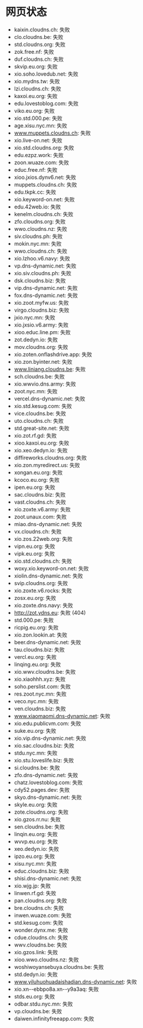 # 网页状态
- kaixin.cloudns.ch: 失败
- clo.cloudns.be: 失败
- std.cloudns.org: 失败
- zok.free.nf: 失败
- duf.cloudns.ch: 失败
- skvip.eu.org: 失败
- xio.soho.lovedub.net: 失败
- xio.mydns.tw: 失败
- lzi.cloudns.ch: 失败
- kaxoi.eu.org: 失败
- edu.lovestoblog.com: 失败
- viko.eu.org: 失败
- xio.std.000.pe: 失败
- age.xisu.nyc.mn: 失败
- www.muppets.cloudns.ch: 失败
- xio.live-on.net: 失败
- xio.std.cloudns.org: 失败
- edu.ezpz.work: 失败
- zoon.wuaze.com: 失败
- educ.free.nf: 失败
- xioo.jxios.dynv6.net: 失败
- muppets.cloudns.ch: 失败
- edu.tkpk.cc: 失败
- xio.keyword-on.net: 失败
- edu.42web.io: 失败
- kenelm.cloudns.ch: 失败
- zfo.cloudns.org: 失败
- wwo.cloudns.nz: 失败
- siv.cloudns.ph: 失败
- mokin.nyc.mn: 失败
- wwo.cloudns.ch: 失败
- xio.lzhoo.v6.navy: 失败
- vp.dns-dynamic.net: 失败
- xio.siv.cloudns.ph: 失败
- dsk.cloudns.biz: 失败
- vip.dns-dynamic.net: 失败
- fox.dns-dynamic.net: 失败
- xio.zoot.myfw.us: 失败
- virgo.cloudns.biz: 失败
- jxio.nyc.mn: 失败
- xio.jxsio.v6.army: 失败
- xioo.educ.line.pm: 失败
- zot.dedyn.io: 失败
- mov.cloudns.org: 失败
- xio.zoten.onflashdrive.app: 失败
- xio.zon.byinter.net: 失败
- www.liniang.cloudns.be: 失败
- sch.cloudns.be: 失败
- xio.wwvio.dns.army: 失败
- zoot.nyc.mn: 失败
- vercel.dns-dynamic.net: 失败
- xio.std.kesug.com: 失败
- vice.cloudns.be: 失败
- uto.cloudns.ch: 失败
- std.great-site.net: 失败
- xio.zot.rf.gd: 失败
- xioo.kaxoi.eu.org: 失败
- xio.xeo.dedyn.io: 失败
- diffireworks.cloudns.org: 失败
- xio.zon.myredirect.us: 失败
- xongan.eu.org: 失败
- kcoco.eu.org: 失败
- ipen.eu.org: 失败
- sac.cloudns.biz: 失败
- vast.cloudns.ch: 失败
- xio.zoxte.v6.army: 失败
- zoot.unaux.com: 失败
- miao.dns-dynamic.net: 失败
- vx.cloudns.ch: 失败
- xio.zos.22web.org: 失败
- vipn.eu.org: 失败
- vipk.eu.org: 失败
- xio.std.cloudns.ch: 失败
- woxy.xio.keyword-on.net: 失败
- xiolin.dns-dynamic.net: 失败
- svip.cloudns.org: 失败
- xio.zoxte.v6.rocks: 失败
- zosx.eu.org: 失败
- xio.zoxte.dns.navy: 失败
- http://zot.ydns.eu: 失败 (404)
- std.000.pe: 失败
- ricpig.eu.org: 失败
- xio.zon.lookin.at: 失败
- beer.dns-dynamic.net: 失败
- tau.cloudns.biz: 失败
- vercl.eu.org: 失败
- linqing.eu.org: 失败
- xio.wwv.cloudns.be: 失败
- xio.xiaohhh.xyz: 失败
- soho.perslist.com: 失败
- res.zoot.nyc.mn: 失败
- veco.nyc.mn: 失败
- ven.cloudns.biz: 失败
- www.xiaomaomi.dns-dynamic.net: 失败
- xio.edu.publicvm.com: 失败
- suke.eu.org: 失败
- xio.vip.dns-dynamic.net: 失败
- xio.sac.cloudns.biz: 失败
- stdu.nyc.mn: 失败
- xio.stu.loveslife.biz: 失败
- si.cloudns.be: 失败
- zfo.dns-dynamic.net: 失败
- chatz.lovestoblog.com: 失败
- cdy52.pages.dev: 失败
- skyo.dns-dynamic.net: 失败
- skyle.eu.org: 失败
- zote.cloudns.org: 失败
- xio.gzos.rr.nu: 失败
- sen.cloudns.be: 失败
- linqin.eu.org: 失败
- wvvp.eu.org: 失败
- xeo.dedyn.io: 失败
- ipzo.eu.org: 失败
- xisu.nyc.mn: 失败
- educ.cloudns.biz: 失败
- shisi.dns-dynamic.net: 失败
- xio.wjg.jp: 失败
- linwen.rf.gd: 失败
- pan.cloudns.org: 失败
- bre.cloudns.ch: 失败
- inwen.wuaze.com: 失败
- std.kesug.com: 失败
- wonder.dynx.me: 失败
- cdue.cloudns.ch: 失败
- wwv.cloudns.be: 失败
- xio.gzos.link: 失败
- xioo.wwo.cloudns.nz: 失败
- woshiwoyansebuya.cloudns.be: 失败
- std.dedyn.io: 失败
- www.yiluhuohuadaishadian.dns-dynamic.net: 失败
- xio.xn--ebbpo8a.xn--y9a3aq: 失败
- stds.eu.org: 失败
- odbar.stdu.nyc.mn: 失败
- vp.cloudns.be: 失败
- daiwen.infinityfreeapp.com: 失败
